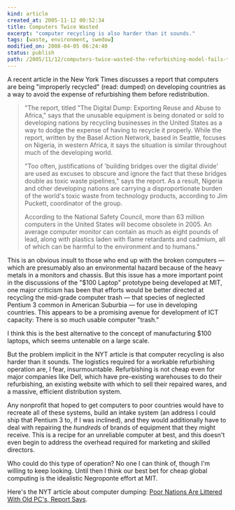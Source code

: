 ```yaml
---
kind: article
created_at: 2005-11-12 00:52:34
title: Computers Twice Wasted
excerpt: "computer recycling is also harder than it sounds."
tags: [waste, environment, swedow]
modified_on: 2008-04-05 06:24:40
status: publish 
path: /2005/11/12/computers-twice-wasted-the-refurbishing-model-fails-too
---
```


A recent article in the New York Times discusses a report that computers are being "improperly recycled" (read: dumped) on developing countries as a way to avoid the expense of refurbishing them before redistribution.

<blockquote class="large">
"The report, titled "The Digital Dump: Exporting Reuse and Abuse to Africa," says that the unusable equipment is being donated or sold to developing nations by recycling businesses in the United States as a way to dodge the expense of having to recycle it properly. While the report, written by the Basel Action Network, based in Seattle, focuses on Nigeria, in western Africa, it says the situation is similar throughout much of the developing world.

"Too often, justifications of 'building bridges over the digital divide' are used as excuses to obscure and ignore the fact that these bridges double as toxic waste pipelines," says the report. As a result, Nigeria and other developing nations are carrying a disproportionate burden of the world's toxic waste from technology products, according to Jim Puckett, coordinator of the group.

According to the National Safety Council, more than 63 million computers in the United States will become obsolete in 2005. An average computer monitor can contain as much as eight pounds of lead, along with plastics laden with flame retardants and cadmium, all of which can be harmful to the environment and to humans."
</blockquote>

This is an obvious insult to those who end up with the broken computers &mdash; which are presumably also an environmental hazard because of the heavy metals in a monitors and chassis. But this issue has a more important point in the discussions of the "$100 Laptop" prototype being developed at MIT, one major criticism has been that efforts would be better directed at recycling the mid-grade computer trash &mdash; that species of neglected Pentium 3 common in American Suburbia &mdash; for use in developing countries. This appears to be a promising avenue for development of ICT capacity: There is so much usable computer "trash."  

I think this is the best alternative to the concept of manufacturing $100 laptops, which seems untenable on a large scale. 

But the problem implicit in the NYT article is that computer recycling is also harder than it sounds. The logistics required for a workable refurbishing operation are, I fear, insurmountable. Refurbishing is not cheap even for major companies like Dell, which have pre-existing warehouses to do their refurbishing, an existing website with which to sell their repaired wares, and a massive, efficient distribution system. 

Any nonprofit that hoped to get computers to poor countries would have to recreate all of these systems, build an intake system (an address I could ship that Pentium 3 to, if I was inclined), and they would additionally have to deal with repairing the *hundreds* of brands of equipment that they might receive. This is a recipe for an unreliable computer at best, and this doesn't even begin to address the overhead required for marketing and skilled directors. 

Who could do this type of operation? No one I can think of, though I'm willing to keep looking. Until then I think our best bet for cheap global computing is the idealistic Negroponte effort at MIT. 

Here's the NYT article about computer dumping: <a href="http://www.nytimes.com/2005/10/24/technology/poor-nations-are-littered-with-old-pcs-report-says.html">Poor Nations Are Littered With Old PC's, Report Says</a>.